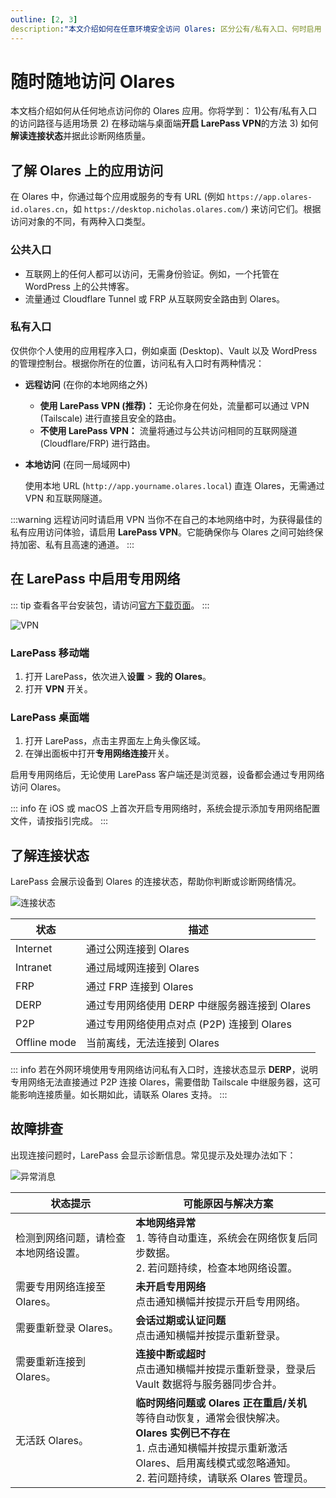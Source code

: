 ```yaml
---
outline: [2, 3]
description:"本文介绍如何在任意环境安全访问 Olares: 区分公有/私有入口、何时启用 LarePass VPN、本地直连的使用场景，以及在 LarePass 中开启 VPN。"
---
```


# 随时随地访问 Olares

本文档介绍如何从任何地点访问你的 Olares 应用。你将学到：
1)公有/私有入口的访问路径与适用场景
2) 在移动端与桌面端**开启 LarePass VPN**的方法
3) 如何**解读连接状态**并据此诊断网络质量。


## 了解 Olares 上的应用访问

在 Olares 中，你通过每个应用或服务的专有 URL (例如 `https://app.olares-id.olares.cn`，如 `https://desktop.nicholas.olares.com/`) 来访问它们。根据访问对象的不同，有两种入口类型。

### 公共入口 

* 互联网上的任何人都可以访问，无需身份验证。例如，一个托管在 WordPress 上的公共博客。
* 流量通过 Cloudflare Tunnel 或 FRP 从互联网安全路由到 Olares。

### 私有入口

仅供你个人使用的应用程序入口，例如桌面 (Desktop)、Vault 以及 WordPress 的管理控制台。根据你所在的位置，访问私有入口时有两种情况：

- **远程访问** (在你的本地网络之外)
  - **使用 LarePass VPN (推荐)：** 无论你身在何处，流量都可以通过 VPN (Tailscale) 进行直接且安全的路由。
  - **不使用 LarePass VPN：** 流量将通过与公共访问相同的互联网隧道 (Cloudflare/FRP) 进行路由。

- **本地访问** (在同一局域网中)

  使用本地 URL (`http://app.yourname.olares.local`) 直连 Olares，无需通过 VPN 和互联网隧道。

:::warning 远程访问时请启用 VPN
当你不在自己的本地网络中时，为获得最佳的私有应用访问体验，请启用 **LarePass VPN**。它能确保你与 Olares 之间可始终保持加密、私有且高速的通道。 
:::

## 在 LarePass 中启用专用网络

::: tip
查看各平台安装包，请访问[官方下载页面](https://olares.cn/larepass)。
:::

![VPN](/images/manual/larepass/vpn.jpg)

### LarePass 移动端

1. 打开 LarePass，依次进入**设置** > **我的 Olares**。  
2. 打开 **VPN** 开关。

### LarePass 桌面端

1. 打开 LarePass，点击主界面左上角头像区域。  
2. 在弹出面板中打开**专用网络连接**开关。

启用专用网络后，无论使用 LarePass 客户端还是浏览器，设备都会通过专用网络访问 Olares。

::: info
在 iOS 或 macOS 上首次开启专用网络时，系统会提示添加专用网络配置文件，请按指引完成。
:::

## 了解连接状态

LarePass 会展示设备到 Olares 的连接状态，帮助你判断或诊断网络情况。

![连接状态](/images/manual/larepass/connection-status.jpg)

| 状态          | 描述                                                   |
|--------------|--------------------------------------------------------|
| Internet     | 通过公网连接到 Olares                                  |
| Intranet     | 通过局域网连接到 Olares                                |
| FRP          | 通过 FRP 连接到 Olares                                 |
| DERP         | 通过专用网络使用 DERP 中继服务器连接到 Olares             |
| P2P          | 通过专用网络使用点对点 (P2P) 连接到 Olares                 |
| Offline mode | 当前离线，无法连接到 Olares                             |

::: info
若在外网环境使用专用网络访问私有入口时，连接状态显示 **DERP**，说明专用网络无法直接通过 P2P 连接 Olares，需要借助 Tailscale 中继服务器，这可能影响连接质量。如长期如此，请联系 Olares 支持。
:::

## 故障排查

出现连接问题时，LarePass 会显示诊断信息。常见提示及处理办法如下：

![异常消息](/images/zh/manual/larepass/abnormal-state.jpg)

| 状态提示               | 可能原因与解决方案                                                                                                                                                                                                                                                                                   |
|--------------------|------------------------------------------------------------------------------------------------------------------------------------------------------------------------------------------------------------------------------------------------------------------------------------------------------|
| 检测到网络问题，请检查本地网络设置。 | **本地网络异常**<br>1. 等待自动重连，系统会在网络恢复后同步数据。<br>2. 若问题持续，检查本地网络设置。                                                                                                                                                                                              |
| 需要专用网络连接至 Olares。  | **未开启专用网络**<br>点击通知横幅并按提示开启专用网络。                                                                                                                                                                                                                                                     |
| 需要重新登录 Olares。     | **会话过期或认证问题**<br>点击通知横幅并按提示重新登录。                                                                                                                                                                                                                                             |
| 需要重新连接到 Olares。    | **连接中断或超时**<br>点击通知横幅并按提示重新登录，登录后 Vault 数据将与服务器同步合并。                                                                                                                                                                                                           |
| 无活跃 Olares。        | **临时网络问题或 Olares 正在重启/关机**<br>等待自动恢复，通常会很快解决。<br>**Olares 实例已不存在**<br>1. 点击通知横幅并按提示重新激活 Olares、启用离线模式或忽略通知。<br>2. 若问题持续，请联系 Olares 管理员。                                                                         |
